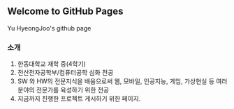 ## Welcome to GitHub Pages

Yu HyeongJoo's github page


### 소개

1. 한동대학교 재학 중(4학기)
2. 전산전자공학부/컴퓨터공학 심화 전공
3. SW 와 HW의 전문지식을 배움으로써 웹, 모바일, 인공지능, 게임, 가상현실 등 여러 분야의 전문가를 육성하기 위한 전공
4. 지금까지 진행한 프로젝트 게시하기 위한 페이지.
